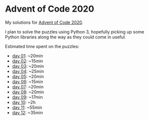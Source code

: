# Advent of Code 2020

My solutions for [Advent of Code 2020](https://adventofcode.com).

I plan to solve the puzzles using Python 3, hopefully picking up some Python libraries along the way as they could come in useful.

Estimated time spent on the puzzles:

* [day 01](https://adventofcode.com/2020/day/1): ~20min
* [day 02](https://adventofcode.com/2020/day/2): ~15min
* [day 03](https://adventofcode.com/2020/day/3): ~20min
* [day 04](https://adventofcode.com/2020/day/4): ~25min
* [day 05](https://adventofcode.com/2020/day/5): ~20min
* [day 06](https://adventofcode.com/2020/day/6): ~15min
* [day 07](https://adventofcode.com/2020/day/7): ~20min
* [day 08](https://adventofcode.com/2020/day/8): ~20min
* [day 09](https://adventofcode.com/2020/day/9): ~17min
* [day 10](https://adventofcode.com/2020/day/10): ~2h
* [day 11](https://adventofcode.com/2020/day/11): ~55min
* [day 12](https://adventofcode.com/2020/day/12): ~35min
